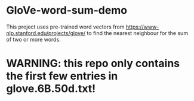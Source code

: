# GloVe-word-sum-demo
This project uses pre-trained word vectors from https://www-nlp.stanford.edu/projects/glove/ to find the nearest neighbour for the sum of two or more words.

# WARNING: this repo only contains the first few entries in glove.6B.50d.txt!


